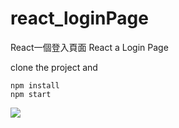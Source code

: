 # react_loginPage
React一個登入頁面
React a Login Page

clone the project and
```
npm install
npm start 
```


![](https://i.imgur.com/KGYRqiQ.gif)
